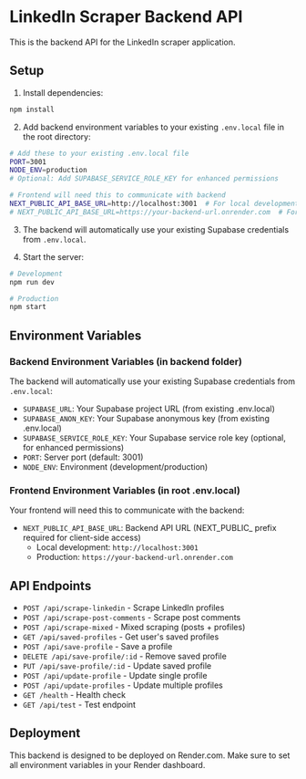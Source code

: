 # LinkedIn Scraper Backend API

This is the backend API for the LinkedIn scraper application.

## Setup

1. Install dependencies:
```bash
npm install
```

2. Add backend environment variables to your existing `.env.local` file in the root directory:
```bash
# Add these to your existing .env.local file
PORT=3001
NODE_ENV=production
# Optional: Add SUPABASE_SERVICE_ROLE_KEY for enhanced permissions

# Frontend will need this to communicate with backend
NEXT_PUBLIC_API_BASE_URL=http://localhost:3001  # For local development
# NEXT_PUBLIC_API_BASE_URL=https://your-backend-url.onrender.com  # For production
```

3. The backend will automatically use your existing Supabase credentials from `.env.local`.

4. Start the server:
```bash
# Development
npm run dev

# Production
npm start
```

## Environment Variables

### Backend Environment Variables (in backend folder)
The backend will automatically use your existing Supabase credentials from `.env.local`:

- `SUPABASE_URL`: Your Supabase project URL (from existing .env.local)
- `SUPABASE_ANON_KEY`: Your Supabase anonymous key (from existing .env.local)
- `SUPABASE_SERVICE_ROLE_KEY`: Your Supabase service role key (optional, for enhanced permissions)
- `PORT`: Server port (default: 3001)
- `NODE_ENV`: Environment (development/production)

### Frontend Environment Variables (in root .env.local)
Your frontend will need this to communicate with the backend:

- `NEXT_PUBLIC_API_BASE_URL`: Backend API URL (NEXT_PUBLIC_ prefix required for client-side access)
  - Local development: `http://localhost:3001`
  - Production: `https://your-backend-url.onrender.com`

## API Endpoints

- `POST /api/scrape-linkedin` - Scrape LinkedIn profiles
- `POST /api/scrape-post-comments` - Scrape post comments
- `POST /api/scrape-mixed` - Mixed scraping (posts + profiles)
- `GET /api/saved-profiles` - Get user's saved profiles
- `POST /api/save-profile` - Save a profile
- `DELETE /api/save-profile/:id` - Remove saved profile
- `PUT /api/save-profile/:id` - Update saved profile
- `POST /api/update-profile` - Update single profile
- `POST /api/update-profiles` - Update multiple profiles
- `GET /health` - Health check
- `GET /api/test` - Test endpoint

## Deployment

This backend is designed to be deployed on Render.com. Make sure to set all environment variables in your Render dashboard.
